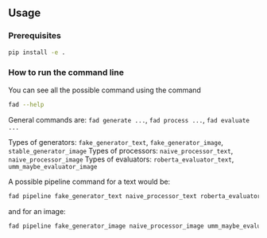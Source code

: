 ## Usage

### Prerequisites

```bash
pip install -e .
```

### How to run the command line

You can see all the possible command using the command 
```bash
fad --help
```
General commands are: `fad generate ...`, `fad process ...`, `fad evaluate ...`

Types of generators: `fake_generator_text`, `fake_generator_image`, `stable_generator_image`
Types of processors: `naive_processor_text`, `naive_processor_image`
Types of evaluators: `roberta_evaluator_text`, `umm_maybe_evaluator_image`

A possible pipeline command for a text would be:
```bash
fad pipeline fake_generator_text naive_processor_text roberta_evaluator_text
```

and for an image:
```bash
fad pipeline fake_generator_image naive_processor_image umm_maybe_evaluator_image
```
